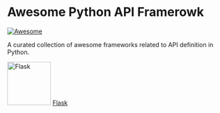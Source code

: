 # Awesome Python API Framerowk

[![Awesome](https://awesome.re/badge.svg)](https://awesome.re)

A curated collection of awesome frameworks related to API definition in Python.

<a href="https://carlosma7.github.io/awesome-python-api-framework/doc/flask" target="_blank"><img src="https://upload.wikimedia.org/wikipedia/commons/thumb/3/3c/Flask_logo.svg/1280px-Flask_logo.svg.png" width="100" alt="Flask"></img></a> [Flask](https://carlosma7.github.io/awesome-python-api-framework/doc/flask)
